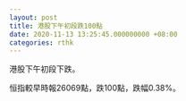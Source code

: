 ```yaml
---
layout: post
title: 港股下午初段跌100點
date: 2020-11-13 13:25:45.000000000 +08:00
categories: rthk
---
```


港股下午初段下跌。

恒指較早時報26069點，跌100點，跌幅0.38%。
